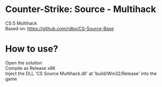 # Counter-Strike: Source - Multihack
CS:S Multihack  
Based on: https://github.com/rdbo/CS-Source-Base  
  
# How to use?
Open the solution  
Compile as Release x86  
Inject the DLL 'CS Source Multihack.dll' at 'build/Win32/Release' into the game  
